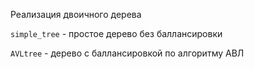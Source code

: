 Реализация двоичного дерева

```simple_tree``` - простое дерево без баллансировки

```AVLtree``` - дерево с баллансировкой по алгоритму АВЛ
